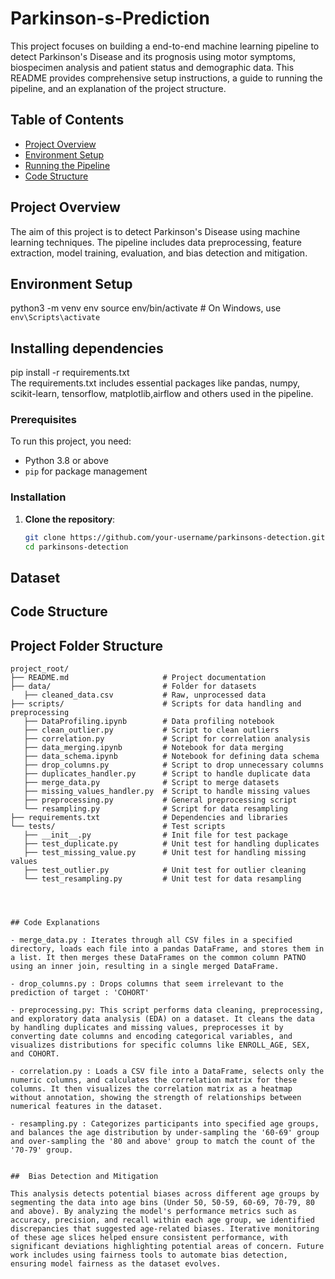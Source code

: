 # Parkinson-s-Prediction

This project focuses on building a end-to-end machine learning pipeline to detect Parkinson's Disease and its prognosis using motor symptoms, biospecimen analysis and patient status and demographic data. This README provides comprehensive setup instructions, a guide to running the pipeline, and an explanation of the project structure.

## Table of Contents
- [Project Overview](#project-overview)
- [Environment Setup](#environment-setup)
- [Running the Pipeline](#running-the-pipeline)
- [Code Structure](#code-structure)


## Project Overview
The aim of this project is to detect Parkinson's Disease using machine learning techniques. The pipeline includes data preprocessing, feature extraction, model training, evaluation, and bias detection and mitigation.

## Environment Setup
python3 -m venv env
source env/bin/activate  # On Windows, use `env\Scripts\activate`

## Installing dependencies
pip install -r requirements.txt </br>
The requirements.txt includes essential packages like pandas, numpy, scikit-learn, tensorflow, matplotlib,airflow and others used in the pipeline.

### Prerequisites
To run this project, you need:
- Python 3.8 or above
- `pip` for package management

### Installation
1. **Clone the repository**:
   ```bash
   git clone https://github.com/your-username/parkinsons-detection.git
   cd parkinsons-detection

## Dataset

## Code Structure 
## Project Folder Structure

```plaintext
project_root/
├── README.md                     # Project documentation
├── data/                         # Folder for datasets
   ├── cleaned_data.csv           # Raw, unprocessed data 
├── scripts/                      # Scripts for data handling and preprocessing
   ├── DataProfiling.ipynb        # Data profiling notebook
   ├── clean_outlier.py           # Script to clean outliers
   ├── correlation.py             # Script for correlation analysis
   ├── data_merging.ipynb         # Notebook for data merging
   ├── data_schema.ipynb          # Notebook for defining data schema
   ├── drop_columns.py            # Script to drop unnecessary columns
   ├── duplicates_handler.py      # Script to handle duplicate data
   ├── merge_data.py              # Script to merge datasets
   ├── missing_values_handler.py  # Script to handle missing values
   ├── preprocessing.py           # General preprocessing script
   └── resampling.py              # Script for data resampling
├── requirements.txt              # Dependencies and libraries
└── tests/                        # Test scripts
   ├── __init__.py                # Init file for test package
   ├── test_duplicate.py          # Unit test for handling duplicates
   ├── test_missing_value.py      # Unit test for handling missing values
   ├── test_outlier.py            # Unit test for outlier cleaning
   └── test_resampling.py         # Unit test for data resampling




## Code Explanations

- merge_data.py : Iterates through all CSV files in a specified directory, loads each file into a pandas DataFrame, and stores them in a list. It then merges these DataFrames on the common column PATNO using an inner join, resulting in a single merged DataFrame.

- drop_columns.py : Drops columns that seem irrelevant to the prediction of target : 'COHORT'

- preprocessing.py: This script performs data cleaning, preprocessing, and exploratory data analysis (EDA) on a dataset. It cleans the data by handling duplicates and missing values, preprocesses it by converting date columns and encoding categorical variables, and visualizes distributions for specific columns like ENROLL_AGE, SEX, and COHORT.

- correlation.py : Loads a CSV file into a DataFrame, selects only the numeric columns, and calculates the correlation matrix for these columns. It then visualizes the correlation matrix as a heatmap without annotation, showing the strength of relationships between numerical features in the dataset.

- resampling.py : Categorizes participants into specified age groups, and balances the age distribution by under-sampling the '60-69' group and over-sampling the '80 and above' group to match the count of the '70-79' group.


##  Bias Detection and Mitigation

This analysis detects potential biases across different age groups by segmenting the data into age bins (Under 50, 50-59, 60-69, 70-79, 80 and above). By analyzing the model's performance metrics such as accuracy, precision, and recall within each age group, we identified discrepancies that suggested age-related biases. Iterative monitoring of these age slices helped ensure consistent performance, with significant deviations highlighting potential areas of concern. Future work includes using fairness tools to automate bias detection, ensuring model fairness as the dataset evolves.

